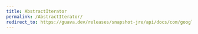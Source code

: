 ```yaml
---
title: AbstractIterator
permalink: /AbstractIterator/
redirect_to: https://guava.dev/releases/snapshot-jre/api/docs/com/google/common/collect/AbstractIterator.html
---
```

